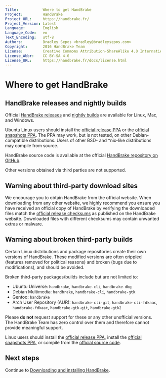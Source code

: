 ```yaml
---
Title:           Where to get HandBrake
Project:         HandBrake
Project_URL:     https://handbrake.fr/
Project_Version: Latest
Language:        English
Language_Code:   en
Text_Encoding:   utf-8
Authors:         Bradley Sepos <bradley@bradleysepos.com>
Copyright:       2016 HandBrake Team
License:         Creative Commons Attribution-ShareAlike 4.0 International
License_Abbr:    CC BY-SA 4.0
License_URL:     https://handbrake.fr/docs/license.html
---
```


Where to get HandBrake
======================

## HandBrake releases and nightly builds

Official [HandBrake releases](https://handbrake.fr/downloads.php) and [nightly builds](https://handbrake.fr/nightly.php) are available for Linux, Mac, and Windows.

<!-- .system-lin -->

Ubuntu Linux users should install the [official release PPA](https://launchpad.net/~stebbins/+archive/ubuntu/handbrake-releases) or the [official snapshots PPA](https://launchpad.net/~stebbins/+archive/ubuntu/handbrake-git-snapshots). The PPA may work, but is not tested, on other Debian-compatible distributions. Users of other BSD- and *nix-like distributions may compile from source.

<!-- /.system-lin -->

HandBrake source code is available at the official [HandBrake repository on GitHub](https://github.com/HandBrake/HandBrake).

Other versions obtained via third parties are not supported.

## Warning about third-party download sites

We encourage you to obtain HandBrake from the official website. When downloading from any other website, we highly recommend you ensure you have received an official copy of HandBrake by verifying the downloaded files match the [official release checksums](https://handbrake.fr/checksums.php) as published on the HandBrake website. Downloaded files with different checksums may contain unwanted extras or malware.

<!-- .system-lin -->

## Warning about broken third-party builds

Certain Linux distributions and package repositories create their own versions of HandBrake. These modified versions are often crippled (features removed for political reasons) and broken (bugs due to modifications), and should be avoided.

Broken third-party packages/builds include but are not limited to:

- Ubuntu Universe: `handbrake`, `handbrake-cli`, `handbrake-dbg`
- Debian Multimedia: `handbrake`, `handbrake-cli`, `handbrake-gtk`
- Gentoo: `handbrake`
- Arch User Repository (AUR): `handbrake-cli-git`, `handbrake-cli-fdkaac`, `handbrake-fdkaac`, `handbrake-gtk-git`, `handbrake-gtk2`

Please **do not** request support for these or any other unofficial versions. The HandBrake Team has zero control over them and therefore cannot provide meaningful support.

Linux users should install the [official release PPA](https://launchpad.net/~stebbins/+archive/ubuntu/handbrake-releases), install the [official snapshots PPA](https://launchpad.net/~stebbins/+archive/ubuntu/handbrake-releases), or compile from the [official source code](https://github.com/HandBrake/HandBrake).

<!-- /.system-lin -->

## Next steps

Continue to [Downloading and installing HandBrake](download-and-install.html).
